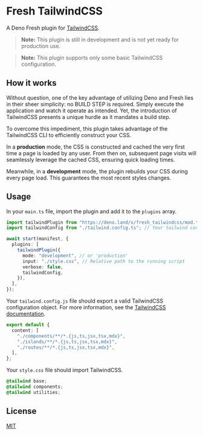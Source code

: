 # Fresh TailwindCSS

A Deno Fresh plugin for [TailwindCSS](https://tailwindcss.com/).

> **Note:** This plugin is still in development and is not yet ready for production use.

> **Note:** This plugin supports only some basic TailwindCSS configuration.

## How it works

Without question, one of the key advantage of utilizing Deno and Fresh lies in their sheer simplicity: no BUILD STEP is required. Simply execute the application and watch it operate as intended. Yet, the introduction of TailwindCSS presents a unique hurdle as it mandates a build step.

To overcome this impediment, this plugin takes advantage of the TailwindCSS CLI to efficiently construct your CSS.

In a **production** mode, the CSS is constructed and cached the very first time a page is loaded by any user. From then on, subsequent page visits will seamlessly leverage the cached CSS, ensuring quick loading times.

Meanwhile, in a **development** mode, the plugin rebuilds your CSS during every page load. This guarantees the most recent styles changes.

## Usage

In your `main.ts` file, import the plugin and add it to the `plugins` array.

```ts
import tailwindPlugin from "https://deno.land/x/fresh_tailwindcss/mod.ts";
import tailwindConfig from "./tailwind.config.ts"; // Your tailwind config

await start(manifest, {
  plugins: [
    tailwindPlugin({
      mode: "development", // or 'production'
      input: "./style.css", // Relative path to the running script
      verbose: false,
      tailwindConfig,
    }),
  ],
});
```

Your `tailwind.config.js` file should export a valid TailwindCSS configuration object. For more information, see the [TailwindCSS documentation](https://tailwindcss.com/docs/configuration).

```ts
export default {
  content: [
    "./components/**/*.{js,ts,jsx,tsx,mdx}",
    "./islands/**/*.{js,ts,jsx,tsx,mdx}",
    "./routes/**/*.{js,ts,jsx,tsx,mdx}",
  ],
};
```

Your `style.css` file should import TailwindCSS.

```css
@tailwind base;
@tailwind components;
@tailwind utilities;
```

## License

[MIT](./LICENSE)
